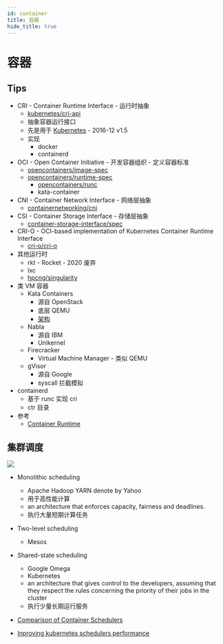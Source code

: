 ```yaml
---
id: container
title: 容器
hide_title: true
---
```


# 容器

## Tips
* CRI - Container Runtime Interface - 运行时抽象
  * [kubernetes/cri-api](https://github.com/kubernetes/cri-api)
  * 抽象容器运行接口
  * 先是用于 [Kubernetes](https://kubernetes.io/blog/2016/12/container-runtime-interface-cri-in-kubernetes/) - 2016-12 v1.5
  * 实现
    * docker
    * containerd
* OCI - Open Container Initiative - 开发容器组织 - 定义容器标准
  * [opencontainers/image-spec](https://github.com/opencontainers/image-spec)
  * [opencontainers/runtime-spec](https://github.com/opencontainers/runtime-spec)
    * [opencontainers/runc](https://github.com/opencontainers/runc)
    * kata-container
* CNI - Container Network Interface - 网络层抽象
  * [containernetworking/cni](https://github.com/containernetworking/cni)
* CSI - Container Storage Interface - 存储层抽象
  * [container-storage-interface/spec](https://github.com/container-storage-interface/spec)
* CRI-O - OCI-based implementation of Kubernetes Container Runtime Interface
  * [cri-o/cri-o](https://github.com/cri-o/cri-o)
* 其他运行时
  * rkt - Rocket - 2020 废弃
  * lxc
  * [hpcng/singularity](https://github.com/hpcng/singularity)
* 类 VM 容器
  * Kata Containers
    * 源自 OpenStack
    * 底层 QEMU
    * [架构](https://github.com/kata-containers/documentation/blob/master/design/architecture.md)
  * Nabla
    * 源自 IBM
    * Unikernel
  * Firecracker
    * Virtual Machine Manager - 类似 QEMU
  * gVisor
    * 源自 Google
    * syscall 拦截模拟
* containerd
  * 基于 runc 实现 cri
  * ctr 目录
* 参考
  * [Container Runtime](https://insujang.github.io/2019-10-31/container-runtime)

## 集群调度
![](https://cdn-images-1.medium.com/max/1600/1*x6-_NFEL4HhVIEelzrEQnw.png)

* Monolithic scheduling
  * Apache Hadoop YARN denote by Yahoo
  * 用于高性能计算
  * an architecture that enforces capacity, fairness and deadlines.
  * 执行大量短期计算任务
* Two-level scheduling
  * Mesos
* Shared-state scheduling
  * Google Omega
  * Kubernetes
  * an architecture that gives control to the developers, assuming that they respect the rules concerning the priority of their jobs in the cluster
  * 执行少量长期运行服务


* [Comparison of Container Schedulers](https://medium.com/@ArmandGrillet/comparison-of-container-schedulers-c427f4f7421)
* [Inproving kubernetes schedulers performance](https://coreos.com/blog/improving-kubernetes-scheduler-performance.html)


